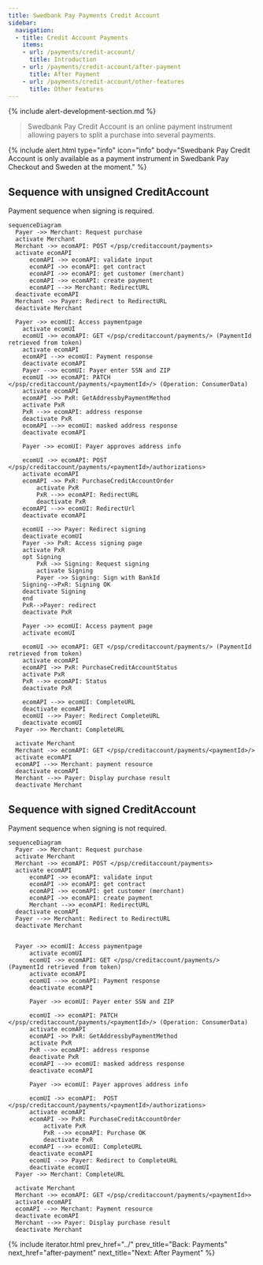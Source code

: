 ```yaml
---
title: Swedbank Pay Payments Credit Account
sidebar:
  navigation:
  - title: Credit Account Payments
    items:
    - url: /payments/credit-account/
      title: Introduction
    - url: /payments/credit-account/after-payment
      title: After Payment
    - url: /payments/credit-account/other-features
      title: Other Features
---
```


{% include alert-development-section.md %}

> Swedbank Pay Credit Account is an online payment instrument allowing payers
> to split a purchase into several payments.

{% include alert.html type="info"
                      icon="info"
                      body="Swedbank Pay Credit Account is only available as a
                      payment instrument in Swedbank Pay Checkout and Sweden
                      at the moment." %}

## Sequence with unsigned CreditAccount

Payment sequence when signing is required.

```mermaid
sequenceDiagram
  Payer ->> Merchant: Request purchase
  activate Merchant
  Merchant ->> ecomAPI: POST </psp/creditaccount/payments>
  activate ecomAPI
      ecomAPI ->> ecomAPI: validate input
      ecomAPI ->> ecomAPI: get contract
      ecomAPI ->> ecomAPI: get customer (merchant)
      ecomAPI ->> ecomAPI: create payment
      ecomAPI -->> Merchant: RedirectURL
  deactivate ecomAPI
  Merchant ->> Payer: Redirect to RedirectURL
  deactivate Merchant

  Payer ->> ecomUI: Access paymentpage
    activate ecomUI
    ecomUI ->> ecomAPI: GET </psp/creditaccount/payments/> (PaymentId retrieved from token)
    activate ecomAPI
    ecomAPI -->> ecomUI: Payment response
    deactivate ecomAPI
    Payer -->> ecomUI: Payer enter SSN and ZIP
    ecomUI ->> ecomAPI: PATCH </psp/creditaccount/payments/<paymentId>/> (Operation: ConsumerData)
    activate ecomAPI
    ecomAPI ->> PxR: GetAddressbyPaymentMethod
    activate PxR
    PxR -->> ecomAPI: address response
    deactivate PxR
    ecomAPI -->> ecomUI: masked address response
    deactivate ecomAPI

    Payer ->> ecomUI: Payer approves address info

    ecomUI ->> ecomAPI: POST </psp/creditaccount/payments/<paymentId>/authorizations>
    activate ecomAPI
    ecomAPI ->> PxR: PurchaseCreditAccountOrder
        activate PxR
        PxR -->> ecomAPI: RedirectURL
        deactivate PxR
    ecomAPI -->> ecomUI: RedirectUrl
    deactivate ecomAPI

    ecomUI -->> Payer: Redirect signing
    deactivate ecomUI
    Payer ->> PxR: Access signing page
    activate PxR
    opt Signing
        PxR ->> Signing: Request signing
        activate Signing
        Payer ->> Signing: Sign with BankId
    Signing-->PxR: Signing OK
    deactivate Signing
    end
    PxR-->Payer: redirect
    deactivate PxR

    Payer ->> ecomUI: Access payment page
    activate ecomUI

    ecomUI ->> ecomAPI: GET </psp/creditaccount/payments/> (PaymentId retrieved from token)
    activate ecomAPI
    ecomAPI ->> PxR: PurchaseCreditAccountStatus
    activate PxR
    PxR -->> ecomAPI: Status
    deactivate PxR

    ecomAPI -->> ecomUI: CompleteURL
    deactivate ecomAPI
    ecomUI -->> Payer: Redirect CompleteURL
    deactivate ecomUI
  Payer ->> Merchant: CompleteURL

  activate Merchant
  Merchant ->> ecomAPI: GET </psp/creditaccount/payments/<paymentId>/>
  activate ecomAPI
  ecomAPI -->> Merchant: payment resource
  deactivate ecomAPI
  Merchant -->> Payer: Display purchase result
  deactivate Merchant
```

## Sequence with signed CreditAccount

Payment sequence when signing is not required.

```mermaid
sequenceDiagram
  Payer ->> Merchant: Request purchase
  activate Merchant
  Merchant ->> ecomAPI: POST </psp/creditaccount/payments>
  activate ecomAPI
      ecomAPI ->> ecomAPI: validate input
      ecomAPI ->> ecomAPI: get contract
      ecomAPI ->> ecomAPI: get customer (merchant)
      ecomAPI ->> ecomAPI: create payment
      Merchant -->> ecomAPI: RedirectURL
  deactivate ecomAPI
  Payer -->> Merchant: Redirect to RedirectURL
  deactivate Merchant


  Payer ->> ecomUI: Access paymentpage
      activate ecomUI
      ecomUI ->> ecomAPI: GET </psp/creditaccount/payments/> (PaymentId retrieved from token)
      activate ecomAPI
      ecomUI -->> ecomAPI: Payment response
      deactivate ecomAPI

      Payer ->> ecomUI: Payer enter SSN and ZIP

      ecomUI ->> ecomAPI: PATCH </psp/creditaccount/payments/<paymentId>/> (Operation: ConsumerData)
      activate ecomAPI
      ecomAPI ->> PxR: GetAddressbyPaymentMethod
      activate PxR
      PxR -->> ecomAPI: address response
      deactivate PxR
      ecomAPI -->> ecomUI: masked address response
      deactivate ecomAPI

      Payer ->> ecomUI: Payer approves address info

      ecomUI ->> ecomAPI:  POST </psp/creditaccount/payments/<paymentId>/authorizations>
      activate ecomAPI
      ecomAPI ->> PxR: PurchaseCreditAccountOrder
          activate PxR
          PxR -->> ecomAPI: Purchase OK
          deactivate PxR
      ecomAPI -->> ecomUI: CompleteURL
      deactivate ecomAPI
      ecomUI -->> Payer: Redirect to CompleteURL
      deactivate ecomUI
  Payer ->> Merchant: CompleteURL

  activate Merchant
  Merchant ->> ecomAPI: GET </psp/creditaccount/payments/<paymentId>>
  activate ecomAPI
  ecomAPI -->> Merchant: Payment resource
  deactivate ecomAPI
  Merchant -->> Payer: Display purchase result
  deactivate Merchant
```

{% include iterator.html
        prev_href="../"
        prev_title="Back: Payments"
        next_href="after-payment"
        next_title="Next: After Payment" %}
